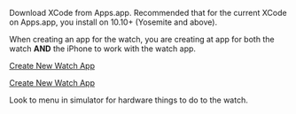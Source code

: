 
Download XCode from Apps.app. Recommended that for the current XCode on Apps.app, you install on 10.10+ (Yosemite and above).

When creating an app for the watch, you are creating at app for both the watch **AND** the iPhone to work with the watch app.

[Create New Watch App](file://./src/media/Screenshot_2_15_16__12_35_PM.png)

[Create New Watch App](/src/media/NewWatchProject.mov)

Look to menu in simulator for hardware things to do to the watch.
